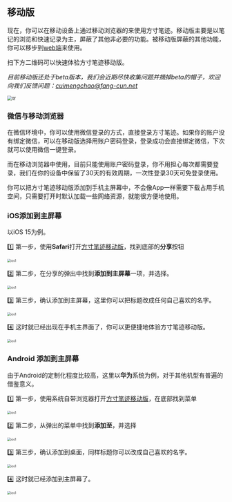 ## 移动版

现在，你可以在移动设备上通过移动浏览器的来使用方寸笔迹。移动版主要是以笔记的浏览和快速记录为主，屏蔽了其他非必要的功能。被移动版屏蔽的其他功能，你可以移步到[web端](https://fangcun.in)来使用。



扫下方二维码可以快速体验方寸笔迹移动版。

*目前移动版还处于beta版本，我们会近期尽快收集问题并摘掉beta的帽子，欢迎向我们反馈问题：cuimengchao@fang-cun.net*

<img src="./assets/mobile_qr.png" alt="qr" style="zoom: 67%;" />



### 微信与移动浏览器

在微信环境中，你可以使用微信登录的方式，直接登录方寸笔迹。如果你的账户没有绑定微信，可以在移动版选择用账户密码登录，登录成功会直接绑定微信，下次就可以使用微信一键登录。

而在移动浏览器中使用，目前只能使用账户密码登录，你不用担心每次都需要登录，我们在你的设备中保留了30天的有效周期，一次性登录30天可免登录使用。



你可以把方寸笔迹移动版添加到手机主屏幕中，不会像App一样需要下载占用手机空间，只需要打开时默认加载一些网络资源，就能很方便地使用。



### iOS添加到主屏幕

以iOS 15为例。

1️⃣ 第一步，使用**Safari**打开[方寸笔迹移动版](https://h5.fang-cun.net/)，找到底部的**分享**按钮

<img src="./assets/ios_add_1.jpg" alt="ios1" style="zoom:50%;" />

2️⃣ 第二步，在分享的弹出中找到**添加到主屏幕**一项，并选择。

<img src="./assets/ios_add_2.jpg" alt="ios1" style="zoom:50%;" />

3️⃣ 第三步，确认添加到主屏幕，这里你可以把标题改成任何自己喜欢的名字。

<img src="./assets/ios_add_3.jpg" alt="ios1" style="zoom:50%;" />

4️⃣ 这时就已经出现在手机主界面了，你可以更便捷地体验方寸笔迹移动版。

<img src="./assets/ios_add_4.jpg" alt="ios1" style="zoom:50%;" />



### Android 添加到主屏幕

由于Android的定制化程度比较高，这里以**华为**系统为例，对于其他机型有普遍的借鉴意义。

1️⃣ 第一步，使用系统自带浏览器打开[方寸笔迹移动版](https://h5.fang-cun.net/)，在底部找到菜单

<img src="./assets/android_add_1.jpg" alt="ios1" style="zoom:50%;" />

2️⃣ 第二步，从弹出的菜单中找到**添加至**，并选择

<img src="./assets/android_add_2.jpg" alt="ios1" style="zoom:50%;" />

3️⃣ 第三步，确认添加到桌面，同样标题你可以改成自己喜欢的名字。

<img src="./assets/android_add_3.jpg" alt="ios1" style="zoom:50%;" />

4️⃣ 这时就已经添加到主屏幕了。

<img src="./assets/android_add_4.jpg" alt="ios1" style="zoom:50%;" />
